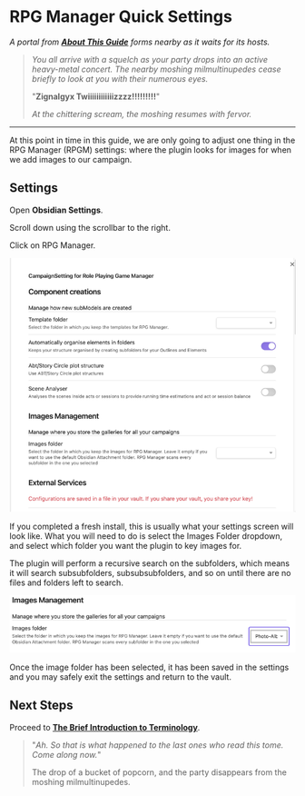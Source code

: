 # RPG Manager Quick Settings

*A portal from [**About This Guide**](About%20This%20Guide.md) forms nearby as it waits for its hosts.* 

> *You all arrive with a squelch as your party drops into an active heavy-metal concert. The nearby moshing milmultinupedes cease briefly to look at you with their numerous eyes.* 
>
>"**Zignalgyx Twiiiiiiiiiiiizzzz!!!!!!!!!**"
>
> *At the chittering scream, the moshing resumes with fervor.*

---

At this point in time in this guide, we are only going to adjust one thing in the RPG Manager (RPGM) settings: where the plugin looks for images for when we add images to our campaign.

## Settings

Open **Obsidian Settings**.


Scroll down using the scrollbar to the right. 


Click on RPG Manager.

![RPGM_Settings_Image_Unselected](../Z_Photo-Album/Guide/Settings/RPGM_Settings_Image_Unselected.png)


If you completed a fresh install, this is usually what your settings screen will look like. What you will need to do is select the Images Folder dropdown, and select which folder you want the plugin to key images for. 

The plugin will perform a recursive search on the subfolders, which means it will search subsubfolders, subsubsubfolders, and so on until there are no files and folders left to search.

![RPGM_Settings_Image_Selected](../Z_Photo-Album/Guide/Settings/RPGM_Settings_Image_Selected.png)

Once the image folder has been selected, it has been saved in the settings and you may safely exit the settings and return to the vault. 

## Next Steps

Proceed to [**The Brief Introduction to Terminology**](The%20Brief%20Introduction%20to%20Terminology.md).

> "*Ah. So that is what happened to the last ones who read this tome. Come along now.*" 
>
> The drop of a bucket of popcorn, and the party disappears from the moshing milmultinupedes.